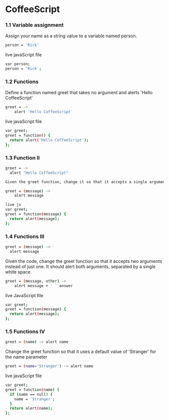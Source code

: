 # CoffeeScript


### 1.1 Variable assignment

Assign your name as a string value to a variable named person.

``` sh 
person = 'Rick'
```

live javaScript file
``` sh 
var person;
person = 'Rick';
```


### 1.2 Functions

Define a function named greet that takes no argument and alerts 'Hello CoffeeScript'
``` sh 
greet = ->
    alert 'Hello CoffeeScript'
```

live javaScript file
``` sh 
var greet;
greet = function() {
  return alert('Hello CoffeeScript');
};
```

### 1.3 Function II
``` sh 
greet = ->
  alert "Hello CoffeeScript"

Given the greet function, change it so that it accepts a single argument and prints out the value inside the alert.

greet = (message) ->
    alert message

live js
var greet;
greet = function(message) {
  return alert(message);
};
```

### 1.4 Functions III
``` sh 
greet = (message) ->
  alert message
```

Given the code, change the greet function so that it accepts two arguments instead of just one. It should alert both arguments, separated by a single white space.

``` sh 
greet = (message, other) ->
    alert message + ' ' answer
```

live JavaScript file
``` sh 
var greet;
greet = function(message) {
  return alert(message);
};
```

### 1.5 Functions IV
``` sh 
greet = (name) -> alert name
```

Change the greet function so that it uses a default value of 'Stranger' for the name parameter
``` sh 
greet = (name='Stranger') -> alert name
```

live javaScript file
``` sh 
var greet;
greet = function(name) {
  if (name == null) {
    name = 'Stranger';
  }
  return alert(name);
};
```

